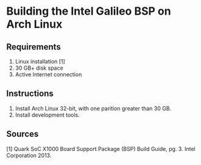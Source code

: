 # Building the Intel Galileo BSP on Arch Linux 

## Requirements
1. Linux installation [1]
2. 30 GB+ disk space 
3. Active Internet connection

## Instructions
1. Install Arch Linux 32-bit, with one parition greater than 30 GB.
2. Install development tools.

## Sources
[1] Quark SoC X1000 Board Support Package (BSP) Build Guide, pg. 3. Intel Corporation 2013.